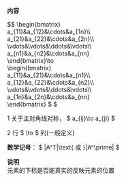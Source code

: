 **内容**  
  
$$ \begin{bmatrix}  
a_{11}&a_{12}&\cdots&a_{1n}\\\  
a_{21}&a_{22}&\cdots&a_{2n}\\\  
\vdots&\vdots&\ddots&\vdots\\\  
a_{n1}&a_{n2}&\cdots&a_{nn}  
\end{bmatrix}\to  
\begin{bmatrix}  
a_{11}&a_{21}&\cdots&a_{n1}\\\  
a_{12}&a_{22}&\cdots&a_{n2}\\\  
\vdots&\vdots&\ddots&\vdots\\\  
a_{1n}&a_{2n}&\cdots&a_{nn}  
\end{bmatrix} $ $  
  
1 关于主对角线对称， $ a_{ij}\to a_{ji} $  
  
2 行 $ \to $ 列(一般定义)  
  
**数学记号**： $ |A^T|\text{ 或 }|A^\prime| $  
  
**说明**  
元素的下标是否能真实的反映元素的位置  
